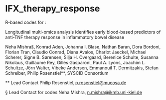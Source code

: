 # IFX_therapy_response

R-based codes for :

Longitudinal multi-omics analysis identifies early blood-based predictors of anti-TNF therapy response in inflammatory bowel disease 

Neha Mishra§, Konrad Aden, Johanna I. Blase, Nathan Baran, Dora Bordoni, Florian Tran, Claudio Conrad, Diana Avalos, Charlot Jaeckel, Michael Scherer, Signe B. Sørensen, Silja H. Overgaard, Berenice Schulte, Susanna Nikolaus, Guillaume Rey, Gilles Gasparoni, Paul A. Lyons, Joachim L. Schultze, Jörn Walter, Vibeke Andersen, Emmanouil T. Dermitzakis, Stefan Schreiber, Philip Rosenstiel**, SYSCID Consortium 

** Lead Contact Philip Rosenstiel, p.rosenstiel@mucosa.de

§ Lead Contact for codes Neha Mishra, n.mishra@ikmb.uni-kiel.de

